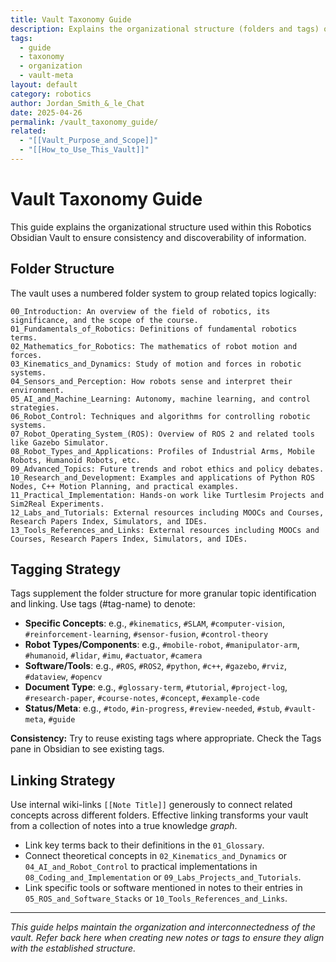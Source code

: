 ```yaml
---
title: Vault Taxonomy Guide
description: Explains the organizational structure (folders and tags) of the Robotics Vault.
tags:
  - guide
  - taxonomy
  - organization
  - vault-meta
layout: default
category: robotics
author: Jordan_Smith_&_le_Chat
date: 2025-04-26
permalink: /vault_taxonomy_guide/
related:
  - "[[Vault_Purpose_and_Scope]]"
  - "[[How_to_Use_This_Vault]]"
---
```


# Vault Taxonomy Guide

This guide explains the organizational structure used within this Robotics Obsidian Vault to ensure consistency and discoverability of information.

## Folder Structure

The vault uses a numbered folder system to group related topics logically:


    00_Introduction: An overview of the field of robotics, its significance, and the scope of the course.
    01_Fundamentals_of_Robotics: Definitions of fundamental robotics terms.
    02_Mathematics_for_Robotics: The mathematics of robot motion and forces.
    03_Kinematics_and_Dynamics: Study of motion and forces in robotic systems.
    04_Sensors_and_Perception: How robots sense and interpret their environment.
    05_AI_and_Machine_Learning: Autonomy, machine learning, and control strategies.
    06_Robot_Control: Techniques and algorithms for controlling robotic systems.
    07_Robot_Operating_System_(ROS): Overview of ROS 2 and related tools like Gazebo Simulator.
    08_Robot_Types_and_Applications: Profiles of Industrial Arms, Mobile Robots, Humanoid Robots, etc.
    09_Advanced_Topics: Future trends and robot ethics and policy debates.
    10_Research_and_Development: Examples and applications of Python ROS Nodes, C++ Motion Planning, and practical examples.
    11_Practical_Implementation: Hands-on work like Turtlesim Projects and Sim2Real Experiments.
    12_Labs_and_Tutorials: External resources including MOOCs and Courses, Research Papers Index, Simulators, and IDEs.
    13_Tools_References_and_Links: External resources including MOOCs and Courses, Research Papers Index, Simulators, and IDEs.


## Tagging Strategy

Tags supplement the folder structure for more granular topic identification and linking. Use tags (#tag-name) to denote:

* **Specific Concepts**: e.g., `#kinematics`, `#SLAM`, `#computer-vision`, `#reinforcement-learning`, `#sensor-fusion`, `#control-theory`
* **Robot Types/Components**: e.g., `#mobile-robot`, `#manipulator-arm`, `#humanoid`, `#lidar`, `#imu`, `#actuator`, `#camera`
* **Software/Tools**: e.g., `#ROS`, `#ROS2`, `#python`, `#c++`, `#gazebo`, `#rviz`, `#dataview`, `#opencv`
* **Document Type**: e.g., `#glossary-term`, `#tutorial`, `#project-log`, `#research-paper`, `#course-notes`, `#concept`, `#example-code`
* **Status/Meta**: e.g., `#todo`, `#in-progress`, `#review-needed`, `#stub`, `#vault-meta`, `#guide`

**Consistency:** Try to reuse existing tags where appropriate. Check the Tags pane in Obsidian to see existing tags.

## Linking Strategy

Use internal wiki-links `[[Note Title]]` generously to connect related concepts across different folders. Effective linking transforms your vault from a collection of notes into a true knowledge *graph*.

* Link key terms back to their definitions in the `01_Glossary`.
* Connect theoretical concepts in `02_Kinematics_and_Dynamics` or `04_AI_and_Robot_Control` to practical implementations in `08_Coding_and_Implementation` or `09_Labs_Projects_and_Tutorials`.
* Link specific tools or software mentioned in notes to their entries in `05_ROS_and_Software_Stacks` or `10_Tools_References_and_Links`.

---

*This guide helps maintain the organization and interconnectedness of the vault. Refer back here when creating new notes or tags to ensure they align with the established structure.*
